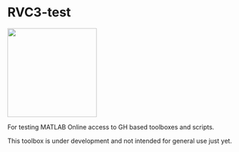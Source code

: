 # RVC3-test
[<img src="https://user-images.githubusercontent.com/76118972/152565798-a5886ae3-dd2b-47b1-b36e-dfbcb3c84f89.png" width="200"/>](https://matlab.mathworks.com/open?repo=matlabchan/textbook-repository&file=chapters/chapter2/chapter2.mlx&project=RVC3testmainproject.prj)

For testing MATLAB Online access to GH based toolboxes and scripts.

This toolbox is under development and not intended for general use just yet.
